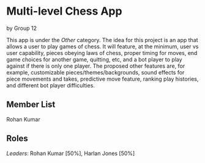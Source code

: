 # Multi-level Chess App
by Group 12

This app is under the *Other* category. The idea for this project is an app that allows a user to play games of chess. It will feature, at the minimum, user vs user capability, pieces obeying laws of chess, proper timing for moves, end game choices for another game, quitting, etc, and a bot player to play against if there is only one player. The proposed other features are, for example, customizable pieces/themes/backgrounds, sound effects for piece movements and takes, predictive move feature, ranking play histories, and different bot player difficulties.

## Member List

Rohan Kumar

## Roles

*Leaders*: Rohan Kumar [50%], Harlan Jones [50%]


